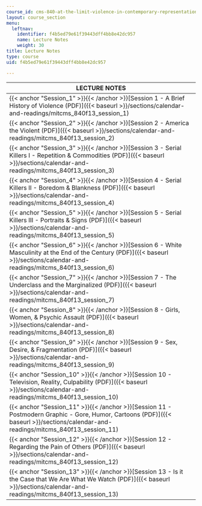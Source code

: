 ```yaml
---
course_id: cms-840-at-the-limit-violence-in-contemporary-representation-fall-2013
layout: course_section
menu:
  leftnav:
    identifier: f4b5ed79e61f39443dff4bb8e42dc957
    name: Lecture Notes
    weight: 30
title: Lecture Notes
type: course
uid: f4b5ed79e61f39443dff4bb8e42dc957

---
```


| LECTURE NOTES |
| --- |
| {{< anchor "Session_1" >}}{{< /anchor >}}[Session 1 - A Brief History of Violence (PDF)]({{< baseurl >}}/sections/calendar-and-readings/mitcms_840f13_session_1) |
| {{< anchor "Session_2" >}}{{< /anchor >}}[Session 2 - America the Violent (PDF)]({{< baseurl >}}/sections/calendar-and-readings/mitcms_840f13_session_2) |
| {{< anchor "Session_3" >}}{{< /anchor >}}[Session 3 - Serial Killers I - Repetition & Commodities (PDF)]({{< baseurl >}}/sections/calendar-and-readings/mitcms_840f13_session_3) |
| {{< anchor "Session_4" >}}{{< /anchor >}}[Session 4 - Serial Killers II - Boredom & Blankness (PDF)]({{< baseurl >}}/sections/calendar-and-readings/mitcms_840f13_session_4) |
| {{< anchor "Session_5" >}}{{< /anchor >}}[Session 5 - Serial Killers III - Portraits & Signs (PDF)]({{< baseurl >}}/sections/calendar-and-readings/mitcms_840f13_session_5) |
| {{< anchor "Session_6" >}}{{< /anchor >}}[Session 6 - White Masculinity at the End of the Century (PDF)]({{< baseurl >}}/sections/calendar-and-readings/mitcms_840f13_session_6) |
| {{< anchor "Session_7" >}}{{< /anchor >}}[Session 7 - The Underclass and the Marginalized (PDF)]({{< baseurl >}}/sections/calendar-and-readings/mitcms_840f13_session_7) |
| {{< anchor "Session_8" >}}{{< /anchor >}}[Session 8 - Girls, Women, & Psychic Assault (PDF)]({{< baseurl >}}/sections/calendar-and-readings/mitcms_840f13_session_8) |
| {{< anchor "Session_9" >}}{{< /anchor >}}[Session 9 - Sex, Desire, & Fragmentation (PDF)]({{< baseurl >}}/sections/calendar-and-readings/mitcms_840f13_session_9) |
| {{< anchor "Session_10" >}}{{< /anchor >}}[Session 10 - Television, Reality, Culpability (PDF)]({{< baseurl >}}/sections/calendar-and-readings/mitcms_840f13_session_10) |
| {{< anchor "Session_11" >}}{{< /anchor >}}[Session 11 - Postmodern Graphic - Gore, Humor, Cartoons (PDF)]({{< baseurl >}}/sections/calendar-and-readings/mitcms_840f13_session_11) |
| {{< anchor "Session_12" >}}{{< /anchor >}}[Session 12 - Regarding the Pain of Others (PDF)]({{< baseurl >}}/sections/calendar-and-readings/mitcms_840f13_session_12) |
| {{< anchor "Session_13" >}}{{< /anchor >}}[Session 13 - Is it the Case that We Are What We Watch (PDF)]({{< baseurl >}}/sections/calendar-and-readings/mitcms_840f13_session_13)